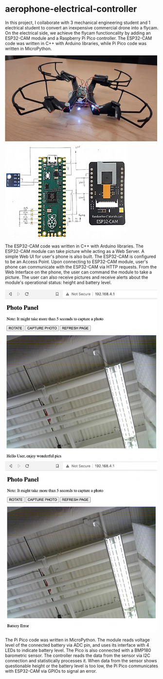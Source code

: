 # aerophone-electrical-controller

In this project, I collaborate with 3 mechanical engineering student and 1 electrical student to convert an inexpensive commercial drone into a flycam. On the electrical side, we achieve the flycam functioncality by adding an ESP32-CAM module and a Raspberry Pi Pico controller. The ESP32-CAM code was written in C++ with Arduino libraries, while Pi Pico code was written in MicroPython.

<img alt = "Converted Drone" src = "photos/converted-drone.jpg" width = 500>
<img alt = "Electrical Schematic" src = "photos/electrical-schematic.png" width = 400>


 The ESP32-CAM code was written in C++ with Arduino libraries. The ESP32-CAM module can take picture while acting as a Web Server. A simple Web UI for user's phone is also built. The ESP32-CAM is configured to be an Access Point. Upon connecting to ESP32-CAM module, user's phone can communicate with the ESP32-CAM via HTTP requests. From the Web Interface on the phone, the user can command the module to take a picture. The user can also receive pictures and receive alerts about the module's operational status: height and battery level.

<img alt = "UI at normal operation" src = "photos/ui-at-normal-op.png" width = 500>
<img alt = "UI at error" src = "photos/ui-at-error.png" width = 500>


The Pi Pico code was written in MicroPython. The module reads voltage level of the connected battery via ADC pin, and uses its interface with 4 LEDs to indicate battery level. The Pico is also connected with a BMP180 barometric sensor. The controller reads the data from the sensor via I2C connection and statistically processes it. When data from the sensor shows questionable height or the battery level is too low, the Pi Pico communicates with ESP32-CAM via GPIOs to signal an error.